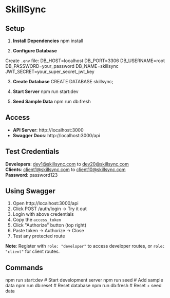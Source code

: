 # SkillSync 

## Setup

1. **Install Dependencies**
npm install


2. **Configure Database**

Create `.env` file:
DB_HOST=localhost
DB_PORT=3306
DB_USERNAME=root
DB_PASSWORD=your_password
DB_NAME=skillsync
JWT_SECRET=your_super_secret_jwt_key


3. **Create Database**
CREATE DATABASE skillsync;


4. **Start Server**
npm run start:dev


5. **Seed Sample Data**
npm run db:fresh


## Access

- **API Server**: http://localhost:3000
- **Swagger Docs**: http://localhost:3000/api

## Test Credentials

**Developers**: dev1@skillsync.com to dev20@skillsync.com  
**Clients**: client1@skillsync.com to client10@skillsync.com  
**Password**: password123

## Using Swagger

1. Open http://localhost:3000/api
2. Click POST /auth/login → Try it out
3. Login with above credentials
4. Copy the `access_token`
5. Click "Authorize" button (top right)
6. Paste token → Authorize → Close
7. Test any protected route

**Note**: Register with `role: "developer"` to access developer routes, or `role: "client"` for client routes.

## Commands

npm run start:dev # Start development server
npm run seed # Add sample data
npm run db:reset # Reset database
npm run db:fresh # Reset + seed data

